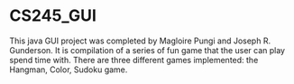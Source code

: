 # CS245_GUI
This java GUI project was completed by Magloire Pungi and Joseph R. Gunderson. 
It is compilation of a series of fun game that the user can play spend time with.
There are three different games implemented: the Hangman, Color, Sudoku game.
